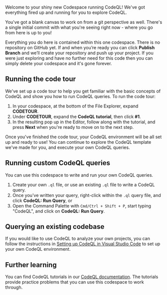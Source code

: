 Welcome to your shiny new Codespace running CodeQL! We've got everything fired up and running for you to explore CodeQL.

You've got a blank canvas to work on from a git perspective as well. There's a single initial commit with what you're seeing right now - where you go from here is up to you!

Everything you do here is contained within this one codespace. There is no repository on GitHub yet. If and when you’re ready you can click **Publish Branch** and we’ll create your repository and push up your project. If you were just exploring and have no further need for this code then you can simply delete your codespace and it's gone forever.

## Running the code tour

We've set up a code tour to help you get familiar with the basic concepts of CodeQL and show you how to run CodeQL queries. To run the code tour:

1. In your codespace, at the bottom of the File Explorer, expand **CODETOUR**.
1. Under **CODETOUR**, expand the **CodeQL tutorial**, then click **#1**. 
1. In the resulting pop up in the Editor, follow along with the tutorial, and press **Next** when you're ready to move on to the next step.

Once you've finished the code tour, your CodeQL environment will be all set up and ready to use! You can continue to explore the CodeQL template we've made for you, and execute your own CodeQL queries.

## Running custom CodeQL queries

You can use this codespace to write and run your own CodeQL queries.

1. Create your own `.ql` file, or use an existing `.ql` file to write a CodeQL query.
1. Once you've written your query, right-click within the `.ql` query file, and click **CodeQL: Run Query**, or
1. Open the Command Palette with `Cmd/Ctrl + Shift + P`, start typing "CodeQL", and click on **CodeQL: Run Query**.

## Querying an existing codebase

If you would like to use CodeQL to analyze your own projects, you can follow the instructions in [Setting up CodeQL in Visual Studio Code](https://codeql.github.com/docs/codeql-for-visual-studio-code/setting-up-codeql-in-visual-studio-code/) to set up your own CodeQL environment. 

## Further learning 

You can find CodeQL tutorials in our [CodeQL documentation](https://codeql.github.com/docs/writing-codeql-queries/ql-tutorials/). The tutorials provide practice problems that you can use this codespace to work through.
